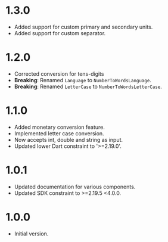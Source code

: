 # 1.3.0
* Added support for custom primary and secondary units.
* Added support for custom separator.

# 1.2.0
* Corrected conversion for tens-digits
* **Breaking**: Renamed `Language` to `NumberToWordsLanguage`.
* **Breaking**: Renamed `LetterCase` to `NumberToWordsLetterCase`.

# 1.1.0
* Added monetary conversion feature.
* Implemented letter case conversion.
* Now accepts int, double and string as input.
* Updated lower Dart constraint to '>=2.19.0'.

# 1.0.1
* Updated documentation for various components.
* Updated SDK constraint to >=2.19.5 <4.0.0.

# 1.0.0
* Initial version.